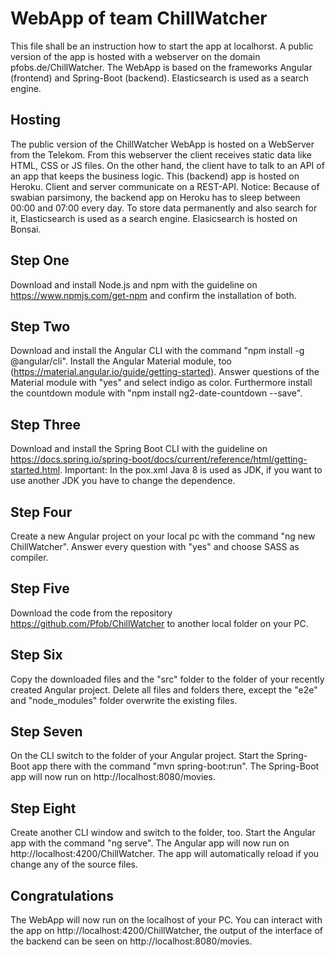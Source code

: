 # WebApp of team ChillWatcher

This file shall be an instruction how to start the app at localhorst. A public version of the app is hosted with a webserver on the domain pfobs.de/ChillWatcher. The WebApp is based on the frameworks Angular (frontend) and Spring-Boot (backend). Elasticsearch is used as a search engine.

## Hosting
The public version of the ChillWatcher WebApp is hosted on a WebServer from the Telekom. From this webserver the client receives static data like HTML, CSS or JS files. On the other hand, the client have to talk to an API of an app that keeps the business logic. This (backend) app is hosted on Heroku. Client and server communicate on a REST-API. Notice: Because of swabian parsimony, the backend app on Heroku has to sleep between 00:00 and 07:00 every day. To store data permanently and also search for it, Elasticsearch is used as a search engine. Elasicsearch is hosted on Bonsai.

## Step One

Download and install Node.js and npm with the guideline on https://www.npmjs.com/get-npm and confirm the installation of both.

## Step Two

Download and install the Angular CLI with the command "npm install -g @angular/cli". Install the Angular Material module, too (https://material.angular.io/guide/getting-started). Answer questions of the Material module with "yes" and select indigo as color. Furthermore install the countdown module with "npm install ng2-date-countdown --save".

## Step Three

Download and install the Spring Boot CLI with the guideline on https://docs.spring.io/spring-boot/docs/current/reference/html/getting-started.html. Important: In the pox.xml Java 8 is used as JDK, if you want to use another JDK you have to change the dependence.

## Step Four

Create a new Angular project on your local pc with the command "ng new ChillWatcher". 
Answer every question with "yes" and choose SASS as compiler.

## Step Five

Download the code from the repository https://github.com/Pfob/ChillWatcher to another local folder on your PC.

## Step Six

Copy the downloaded files and the "src" folder to the folder of your recently created Angular project. Delete all files and folders there, except the "e2e" and "node_modules" folder overwrite the existing files.

## Step Seven

On the CLI switch to the folder of your Angular project. Start the Spring-Boot app there with the command "mvn spring-boot:run". 
The Spring-Boot app will now run on http://localhost:8080/movies.

## Step Eight

Create another CLI window and switch to the folder, too. Start the Angular app with the command "ng serve". 
The Angular app will now run on http://localhost:4200/ChillWatcher. The app will automatically reload if you change any of the source files.

## Congratulations

The WebApp will now run on the localhost of your PC. You can interact with the app on http://localhost:4200/ChillWatcher, the output of the interface of the backend can be seen on http://localhost:8080/movies.
